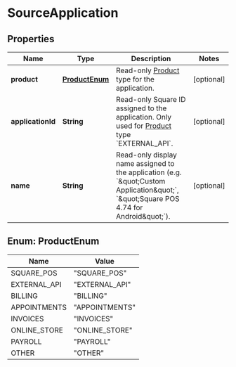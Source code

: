 
# SourceApplication

## Properties
Name | Type | Description | Notes
------------ | ------------- | ------------- | -------------
**product** | [**ProductEnum**](#ProductEnum) | Read-only [Product](#type-product) type for the application. |  [optional]
**applicationId** | **String** | Read-only Square ID assigned to the application. Only used for [Product](#type-product) type &#x60;EXTERNAL_API&#x60;. |  [optional]
**name** | **String** | Read-only display name assigned to the application (e.g. &#x60;\&quot;Custom Application\&quot;&#x60;, &#x60;\&quot;Square POS 4.74 for Android\&quot;&#x60;). |  [optional]


<a name="ProductEnum"></a>
## Enum: ProductEnum
Name | Value
---- | -----
SQUARE_POS | &quot;SQUARE_POS&quot;
EXTERNAL_API | &quot;EXTERNAL_API&quot;
BILLING | &quot;BILLING&quot;
APPOINTMENTS | &quot;APPOINTMENTS&quot;
INVOICES | &quot;INVOICES&quot;
ONLINE_STORE | &quot;ONLINE_STORE&quot;
PAYROLL | &quot;PAYROLL&quot;
OTHER | &quot;OTHER&quot;



